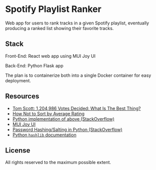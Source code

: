 # Spotify Playlist Ranker

Web app for users to rank tracks in a given Spotify playlist, eventually producing a ranked list showing their favorite
tracks.

## Stack

Front-End: React web app using MUI Joy UI

Back-End: Python Flask app

The plan is to containerize both into a single Docker container for easy deployment.

## Resources

- [Tom Scott: 1,204,986 Votes Decided: What Is The Best Thing?](https://www.youtube.com/watch?v=ALy6e7GbDRQ)
- [How Not to Sort by Average Rating](https://www.evanmiller.org/how-not-to-sort-by-average-rating.html)
- [Python implementation of above (StackOverflow)](https://stackoverflow.com/a/10029645/7492795)
- [MUI Joy UI](https://mui.com/joy-ui/getting-started/)
- [Password Hashing/Salting in Python (StackOverflow)](https://stackoverflow.com/a/56915300/7492795)
- [Python `hashlib` documentation](https://docs.python.org/3/library/hashlib.html)

## License

All rights reserved to the maximum possible extent.